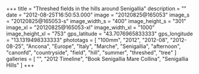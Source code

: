 +++
title = "Threshed fields in the hills around Senigallia"
description = ""
date = "2012-08-25T16:50:53.000"
image = "20120825@165053"
image_s = "20120825@165053-s"
image_width_s = "400"
image_height_s = "301"
image_xl = "20120825@165053-xl"
image_width_xl = "1000"
image_height_xl = "753"
gps_latitude = "43.7076965833333"
gps_longitude = "13.1319498333333"
phototags = [ "100mm", "2012", "2012-08", "2012-08-25", "Ancona", "Europe", "Italy", "Marche", "Senigallia", "afternoon", "canonfd", "countryside", "field", "hill", "summer", "threshed", "tree" ]
galleries = [ "", "2012 Timeline", "Book Senigallia Mare Collina", "Senigallia Hills" ]
+++
